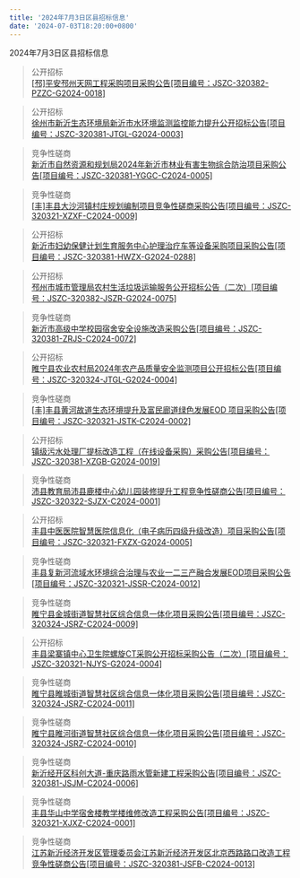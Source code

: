 ```yaml
---
title: '2024年7月3日区县招标信息'
date: '2024-07-03T18:20:00+0800'
---
```

2024年7月3日区县招标信息
<!--more-->
>公开招标<br>
>[[邳]平安邳州天网工程采购项目采购公告[项目编号：JSZC-320382-PZZC-G2024-0018]](http://czj.xz.gov.cn/Home/HomeDetails?type=0&articleid=15a085f7-c46c-426e-8c21-f3060944e7e1)

>公开招标<br>
>[徐州市新沂生态环境局新沂市水环境监测监控能力提升公开招标公告[项目编号：JSZC-320381-JTGL-G2024-0003]](http://czj.xz.gov.cn/Home/HomeDetails?type=0&articleid=1978b177-482e-4321-8580-455446c38a0f)

>竞争性磋商<br>
>[新沂市自然资源和规划局2024年新沂市林业有害生物综合防治项目采购公告[项目编号：JSZC-320381-YGGC-C2024-0005]](http://czj.xz.gov.cn/Home/HomeDetails?type=0&articleid=92fde0c5-e215-4020-95ed-4431c31b1ef5)

>竞争性磋商<br>
>[[丰]丰县大沙河镇村庄规划编制项目竞争性磋商采购公告[项目编号：JSZC-320321-XZXF-C2024-0009]](http://czj.xz.gov.cn/Home/HomeDetails?type=0&articleid=aba0103b-69fd-4b2d-8e0b-499a08e2e250)

>公开招标<br>
>[新沂市妇幼保健计划生育服务中心护理治疗车等设备采购项目采购公告[项目编号：JSZC-320381-HWZX-G2024-0288]](http://czj.xz.gov.cn/Home/HomeDetails?type=0&articleid=e1128c32-d17e-4201-b71d-c55545830a8c)

>公开招标<br>
>[邳州市城市管理局农村生活垃圾运输服务公开招标公告（二次）[项目编号：JSZC-320382-JSZR-G2024-0075]](http://czj.xz.gov.cn/Home/HomeDetails?type=0&articleid=03887890-a2cd-485c-a6f9-8e578a36ddef)

>竞争性磋商<br>
>[新沂市高级中学校园宿舍安全设施改造采购公告[项目编号：JSZC-320381-ZRJS-C2024-0072]](http://czj.xz.gov.cn/Home/HomeDetails?type=0&articleid=958a8005-f5f8-4993-b5dc-18ea449e8c51)

>公开招标<br>
>[睢宁县农业农村局2024年农产品质量安全监测项目公开招标公告[项目编号：JSZC-320324-JTGL-G2024-0004]](http://czj.xz.gov.cn/Home/HomeDetails?type=0&articleid=36341143-145d-4d7a-b720-2079de8f9432)

>竞争性磋商<br>
>[[丰]丰县黄河故道生态环境提升及富民廊道绿色发展EOD 项目采购公告[项目编号：JSZC-320321-JSTK-C2024-0002]](http://czj.xz.gov.cn/Home/HomeDetails?type=0&articleid=3482e022-d804-4555-9a93-75611b015c67)

>公开招标<br>
>[镇级污水处理厂提标改造工程（在线设备采购）采购公告[项目编号：JSZC-320381-XZGB-G2024-0019]](http://czj.xz.gov.cn/Home/HomeDetails?type=0&articleid=9141e120-1eb8-4afa-bf17-7ec1ccd89bde)

>竞争性磋商<br>
>[沛县教育局沛县鹿楼中心幼儿园装修提升工程竞争性磋商公告[项目编号：JSZC-320322-SJZX-C2024-0001]](http://czj.xz.gov.cn/Home/HomeDetails?type=0&articleid=d6f1aad3-3f46-411f-9a8f-738cd83dd35b)

>公开招标<br>
>[丰县中医医院智慧医院信息化（电子病历四级升级改造）项目采购公告[项目编号：JSZC-320321-FXZX-G2024-0005]](http://czj.xz.gov.cn/Home/HomeDetails?type=0&articleid=2475c12c-7a8e-4275-8dcc-ad211938f921)

>竞争性磋商<br>
>[丰县复新河流域水环境综合治理与农业一二三产融合发展EOD项目采购公告[项目编号：JSZC-320321-JSSR-C2024-0012]](http://czj.xz.gov.cn/Home/HomeDetails?type=0&articleid=827bfe70-4b52-4361-8549-bcce1e118f34)

>竞争性磋商<br>
>[睢宁县金城街道智慧社区综合信息一体化项目采购公告[项目编号：JSZC-320324-JSRZ-C2024-0009]](http://czj.xz.gov.cn/Home/HomeDetails?type=0&articleid=e912fd2d-01d0-4d74-bb1b-201017d3328e)

>公开招标<br>
>[丰县梁寨镇中心卫生院螺旋CT采购公开招标采购公告（二次）[项目编号：JSZC-320321-NJYS-G2024-0004]](http://czj.xz.gov.cn/Home/HomeDetails?type=0&articleid=69431fe8-6d35-4083-a3e1-d063dbb3def2)

>竞争性磋商<br>
>[睢宁县睢城街道智慧社区综合信息一体化项目采购公告[项目编号：JSZC-320324-JSRZ-C2024-0011]](http://czj.xz.gov.cn/Home/HomeDetails?type=0&articleid=90f5d0e8-3b4e-47cc-913c-4f57707064ae)

>竞争性磋商<br>
>[睢宁县睢河街道智慧社区综合信息一体化项目采购公告[项目编号：JSZC-320324-JSRZ-C2024-0010]](http://czj.xz.gov.cn/Home/HomeDetails?type=0&articleid=0c4f941d-5a02-4a0a-a9b3-85d034862651)

>竞争性磋商<br>
>[新沂经开区科创大道-重庆路雨水管新建工程采购公告[项目编号：JSZC-320381-JSJM-C2024-0006]](http://czj.xz.gov.cn/Home/HomeDetails?type=0&articleid=e896f87a-b506-46ce-bb80-5d111b78bf29)

>竞争性磋商<br>
>[丰县华山中学宿舍楼教学楼维修改造工程采购公告[项目编号：JSZC-320321-XJXZ-C2024-0001]](http://czj.xz.gov.cn/Home/HomeDetails?type=0&articleid=06ebad6c-f95c-4741-a159-3db682c346a9)

>竞争性磋商<br>
>[ 江苏新沂经济开发区管理委员会江苏新沂经济开发区北京西路路口改造工程竞争性磋商公告[项目编号：JSZC-320381-JSFB-C2024-0013]](http://czj.xz.gov.cn/Home/HomeDetails?type=0&articleid=b06ad2e8-1449-4cf6-bc25-b1f7decec29d)

